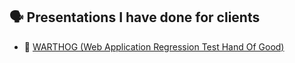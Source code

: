 ## 🗣 Presentations I have done for clients

- 🐗 [WARTHOG (Web Application Regression Test Hand Of Good)](https://mesketh.github.io)



